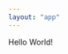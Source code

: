 ```yaml
---
layout: "app"
---
```


<div class="container p-5">
Hello World!
</div>

<script>
    (function() {
        console.log("Hello World!")
    })()
</script>